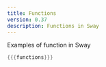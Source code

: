 ```yaml
---
title: Functions
version: 0.37
description: Functions in Sway
---
```


Examples of function in Sway

```rust
{{{functions}}}
```
